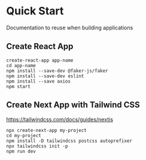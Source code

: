 # Quick Start

Documentation to reuse when building applications

## Create React App

```
create-react-app app-name
cd app-name
npm install --save-dev @faker-js/faker
npm install --save-dev eslint
npm install --save axios
npm start
```

## Create Next App with Tailwind CSS

https://tailwindcss.com/docs/guides/nextjs

```
npx create-next-app my-project
cd my-project
npm install -D tailwindcss postcss autoprefixer
npx tailwindcss init -p
npm run dev
```
